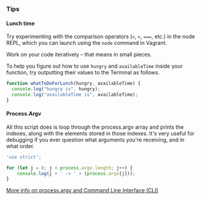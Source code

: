 ### Tips


#### Lunch time
Try experimenting with the comparison operators (`<`, `>`, `===`, etc.) in the node REPL, which you can launch using the `node` command in Vagrant.

Work on your code iteratively – that means in small pieces. 

To help you figure out how to use `hungry` and `availableTime` inside your function, try outputting their values to the Terminal as follows.

```javascript 
function whatToDoForLunch(hungry, availableTime) {
  console.log("hungry is", hungry);
  console.log("availableTime is", availableTime);
}
```

#### Process.Argv

All this script does is loop through the process.argv array and prints the indexes, along with the elements stored in those indexes. It's very useful for debugging if you ever question what arguments you're receiving, and in what order.

```javascript
'use strict';

for (let j = 0; j < process.argv.length; j++) {
    console.log(j + ' -> ' + (process.argv[j]));
}
```
[More info on process.argv and Command Line Interface (CLI)](https://stackabuse.com/command-line-arguments-in-node-js/)